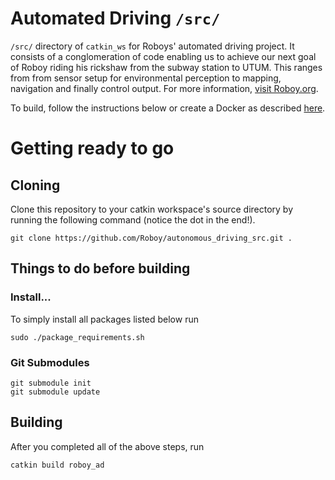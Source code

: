 # Automated Driving `/src/`
`/src/` directory of `catkin_ws` for Roboys' automated driving project. It consists of a conglomeration of code enabling us to achieve our next goal of Roboy riding his rickshaw from the subway station to UTUM. This ranges from from sensor setup for environmental perception to mapping, navigation and finally control output. For more information, [visit Roboy.org](https://roboy.org).

To build, follow the instructions below or create a Docker as described [here](https://github.com/Roboy/autonomous_driving/tree/devel/dockers).

# Getting ready to go

## Cloning
Clone this repository to your catkin workspace's source directory by running the following command (notice the dot in the end!).
```
git clone https://github.com/Roboy/autonomous_driving_src.git .
```

## Things to do before building

### Install...

To simply install all packages listed below run
```
sudo ./package_requirements.sh
```

### Git Submodules
```
git submodule init
git submodule update
```

## Building
After you completed all of the above steps, run
```
catkin build roboy_ad
```
